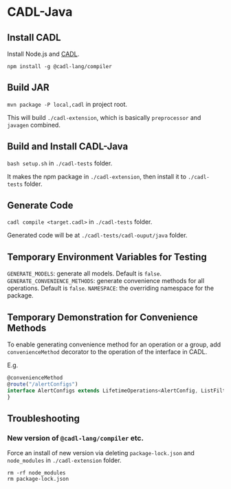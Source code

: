 # CADL-Java

## Install CADL

Install Node.js and [CADL](https://github.com/microsoft/cadl/).

```shell
npm install -g @cadl-lang/compiler
```

## Build JAR

`mvn package -P local,cadl` in project root.

This will build `./cadl-extension`, which is basically `preprocessor` and `javagen` combined.

## Build and Install CADL-Java

`bash setup.sh` in `./cadl-tests` folder.

It makes the npm package in `./cadl-extension`, then install it to `./cadl-tests` folder.

## Generate Code

`cadl compile <target.cadl>` in `./cadl-tests` folder.

Generated code will be at `./cadl-tests/cadl-ouput/java` folder.

## Temporary Environment Variables for Testing

`GENERATE_MODELS`: generate all models. Default is `false`.
`GENERATE_CONVENIENCE_METHODS`: generate convenience methods for all operations. Default is `false`.
`NAMESPACE`: the overriding namespace for the package.

## Temporary Demonstration for Convenience Methods

To enable generating convenience method for an operation or a group, add `convenienceMethod` decorator to the operation of the interface in CADL.

E.g.
```typescript
@convenienceMethod
@route("/alertConfigs")
interface AlertConfigs extends LifetimeOperations<AlertConfig, ListFilters> {
}
```

## Troubleshooting

### New version of `@cadl-lang/compiler` etc.

Force an install of new version via deleting `package-lock.json` and `node_modules` in `./cadl-extension` folder.

```shell
rm -rf node_modules
rm package-lock.json
```

